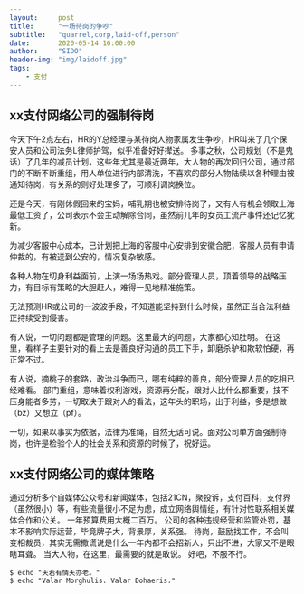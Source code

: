 ```yaml
---
layout:     post
title:      "一场待岗的争吵"
subtitle:   "quarrel,corp,laid-off,person"
date:       2020-05-14 16:00:00
author:     "SIDO"
header-img: "img/laidoff.jpg"
tags:
    - 支付
---
```


## xx支付网络公司的强制待岗

今天下午2点左右，HR的Y总经理与某待岗人物家属发生争吵，HR叫来了几个保安人员和公司法务L律师护驾，似乎准备好好撵送。
多事之秋，公司规划（不是鬼话）了几年的减员计划，这些年尤其是最近两年，大人物的再次回归公司，通过部门的不断不断重组，用人单位进行内部清洗，不喜欢的部分人物陆续以各种理由被通知待岗，有关系的则好处理多了，可顺利调岗换位。

还是今天，有刚休假回来的宝妈，哺乳期也被安排待岗了，又有人有机会领取上海最低工资了，公司表示不会主动解除合同，虽然前几年的女员工流产事件还记忆犹新。

为减少客服中心成本，已计划把上海的客服中心安排到安徽合肥，客服人员有申请仲裁的，有被送到公安的，情况复杂敏感。


各种人物在切身利益面前，上演一场场热戏。部分管理人员，顶着领导的战略压力，有目标有策略的大胆赶人，难得一见地精准施策。

无法预测HR或公司的一波波手段，不知道能坚持到什么时候，虽然正当合法利益正持续受到侵害。

有人说，一切问题都是管理的问题。这里最大的问题，大家都心知肚明。
在这里，看样子主要针对的看上去是善良好沟通的员工下手，卸磨杀驴和欺软怕硬，再正常不过。

有人说，摘桃子的套路，政治斗争而已，哪有纯粹的善良，部分管理人员的吃相已经难看。
部门重组，意味着权利游戏，资源再分配，跟对人比什么都重要，技不压身能者多劳，一切取决于跟对人的看法，这年头的职场，出于利益，多是想做（bz）又想立（pf）。

一切，如果以事实为依据，法律为准绳，自然无话可说。面对公司单方面强制待岗，也许是检验个人的社会关系和资源的时候了，祝好运。


## xx支付网络公司的媒体策略
通过分析多个自媒体公众号和新闻媒体，包括21CN，聚投诉，支付百科，支付界（虽然很小）等，有些流量很小不足为虑，成立网络舆情组，有针对性联系相关媒体合作和公关。
一年预算费用大概二百万。
公司的各种违规经营和监管处罚，基本不影响实际运营，毕竟牌子大，背景厚，关系强。
待岗，鼓励找工作，不会叫变相裁员，其实无需撒谎说是什么一年内都不会招新人，只出不进，大家又不是眼瞎耳聋。
当大人物，在这里，最需要的就是敢说。
好吧，不服不行。

```
$ echo "天若有情天亦老。"
$ echo "Valar Morghulis. Valar Dohaeris."
```
